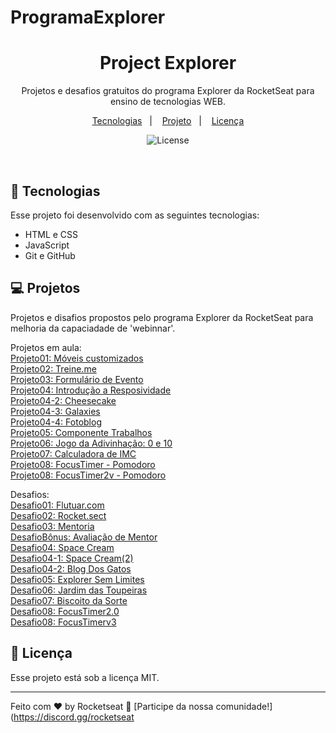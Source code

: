 # ProgramaExplorer
 
<h1 align="center"> Project Explorer </h1>

<p align="center">
Projetos e desafios gratuitos do programa Explorer da RocketSeat para ensino de tecnologias WEB.
</p>

<p align="center">
  <a href="#-tecnologias">Tecnologias</a>&nbsp;&nbsp;&nbsp;|&nbsp;&nbsp;&nbsp;
  <a href="#-projeto">Projeto</a>&nbsp;&nbsp;&nbsp;|&nbsp;&nbsp;&nbsp;
  <a href="#memo-licença">Licença</a>
</p>

<p align="center">
  <img alt="License" src="https://img.shields.io/static/v1?label=license&message=MIT&color=49AA26&labelColor=000000">
</p>

<br>

## 🚀 Tecnologias

Esse projeto foi desenvolvido com as seguintes tecnologias:

- HTML e CSS
- JavaScript
- Git e GitHub

## 💻 Projetos

Projetos e disafios propostos pelo programa Explorer da RocketSeat para melhoria da capaciadade de 'webinnar'.

Projetos em aula:<br>
<a href="https://soulwash.github.io/ProgramaExplorer/Projetos/Project01/" target="_blank">Projeto01: Móveis customizados</a><br>
<a href="https://soulwash.github.io/ProgramaExplorer/Projetos/Project02/" target="_blank">Projeto02: Treine.me</a><br>
<a href="https://soulwash.github.io/ProgramaExplorer/Projetos/Project03/" target="_blank">Projeto03: Formulário de Evento</a><br>
<a href="https://soulwash.github.io/ProgramaExplorer/Projetos/Project04/" target="_blank">Projeto04: Introdução a Resposividade</a><br>
<a href="https://soulwash.github.io/ProgramaExplorer/Projetos/Project04-2/" target="_blank">Projeto04-2: Cheesecake</a><br>
<a href="https://soulwash.github.io/ProgramaExplorer/Projetos/Project04-3/" target="_blank">Projeto04-3: Galaxies</a><br>
<a href="https://soulwash.github.io/ProgramaExplorer/Projetos/Project04-4/" target="_blank">Projeto04-4: Fotoblog</a><br>
<a href="https://soulwash.github.io/ProgramaExplorer/Projetos/Project05/" target="_blank">Projeto05: Componente Trabalhos</a><br>
<a href="https://soulwash.github.io/ProgramaExplorer/Projetos/Project06/" target="_blank">Projeto06: Jogo da Adivinhação: 0 e 10</a><br>
<a href="https://soulwash.github.io/ProgramaExplorer/Projetos/Project07/" target="_blank">Projeto07: Calculadora de IMC</a><br>
<a href="https://soulwash.github.io/ProgramaExplorer/Projetos/Project08/" target="_blank">Projeto08: FocusTimer - Pomodoro</a><br>
<a href="https://soulwash.github.io/ProgramaExplorer/Projetos/Project08-2/" target="_blank">Projeto08: FocusTimer2v - Pomodoro</a><br>

Desafios:<br>
<a href="https://soulwash.github.io/ProgramaExplorer/Desafios/Flutuar/" target="_blank">Desafio01: Flutuar.com</a><br>
<a href="https://soulwash.github.io/ProgramaExplorer/Desafios/Rocket.sect" target="_blank">Desafio02: Rocket.sect</a><br>
<a href="https://soulwash.github.io/ProgramaExplorer/Desafios/Mentoria" target="_blank">Desafio03: Mentoria</a><br>
<a href="https://soulwash.github.io/ProgramaExplorer/Desafios/AvailableMentor" target="_blank">DesafioBônus: Avaliação de Mentor</a><br>
<a href="https://soulwash.github.io/ProgramaExplorer/Desafios/AvailableMentor" target="_blank">Desafio04: Space Cream</a><br>
<a href="https://soulwash.github.io/ProgramaExplorer/Desafios/SpaceCream2" target="_blank">Desafio04-1: Space Cream(2)</a><br>
<a href="https://soulwash.github.io/ProgramaExplorer/Desafios/BlogDeGatos" target="_blank">Desafio04-2: Blog Dos Gatos</a><br>
<a href="https://soulwash.github.io/ProgramaExplorer/Desafios/ExplorerSemLimites" target="_blank">Desafio05: Explorer Sem Limites</a><br>
<a href="https://soulwash.github.io/ProgramaExplorer/Desafios/JardimDasToupeiras" target="_blank">Desafio06: Jardim das Toupeiras</a><br>
<a href="https://soulwash.github.io/ProgramaExplorer/Desafios/BiscoitoDaSorte" target="_blank">Desafio07: Biscoito da Sorte</a><br>
<a href="https://soulwash.github.io/ProgramaExplorer/Desafios/FocusTimer2.0" target="_blank">Desafio08: FocusTimer2.0</a><br>
<a href="https://soulwash.github.io/ProgramaExplorer/Desafios/FocusTimerv3" target="_blank">Desafio08: FocusTimerv3</a><br>


## :memo: Licença

Esse projeto está sob a licença MIT.

---

Feito com ♥ by Rocketseat :wave: [Participe da nossa comunidade!](https://discord.gg/rocketseat
